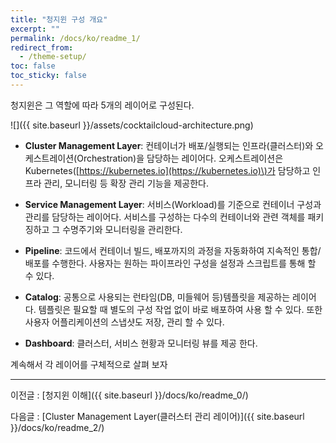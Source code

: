 ```yaml
---
title: "청지윈 구성 개요"
excerpt: ""
permalink: /docs/ko/readme_1/
redirect_from:
  - /theme-setup/
toc: false
toc_sticky: false
---
```



청지윈은 그 역할에 따라 5개의 레이어로 구성된다.

![]({{ site.baseurl }}/assets/cocktailcloud-architecture.png)

* **Cluster Management Layer**: 컨테이너가 배포/실행되는 인프라\(클러스터\)와 오케스트레이션\(Orchestration\)을 담당하는 레이어다. 오케스트레이션은 Kubernetes\([https://kubernetes.io](https://kubernetes.io)\)가 담당하고 인프라 관리, 모니터링 등 확장 관리 기능을 제공한다.

* **Service Management Layer**: 서비스\(Workload\)를 기준으로 컨테이너 구성과 관리를 담당하는 레이어다. 서비스를 구성하는 다수의 컨테이너와 관련 객체를 패키징하고 그 수명주기와 모니터링을 관리한다.

* **Pipeline**: 코드에서 컨테이너 빌드, 배포까지의 과정을 자동화하여 지속적인 통합/배포를 수행한다. 사용자는 원하는 파이프라인 구성을 설정과 스크립트를 통해 할 수 있다.

* **Catalog**: 공통으로 사용되는 런타임\(DB, 미들웨어 등\)템플릿을 제공하는 레이어다. 템플릿은 필요할 때 별도의 구성 작업 없이 바로 배포하여 사용 할 수 있다. 또한 사용자 어플리케이션의 스냅샷도 저장, 관리 할 수 있다.

* **Dashboard**: 클러스터, 서비스 현황과 모니터링 뷰를 제공 한다.

계속해서 각 레이어를 구체적으로 살펴 보자

---

이전글 : [청지윈 이해]({{ site.baseurl }}/docs/ko/readme_0/)

다음글 : [Cluster Management Layer\(클러스터 관리 레이어\)]({{ site.baseurl }}/docs/ko/readme_2/)
